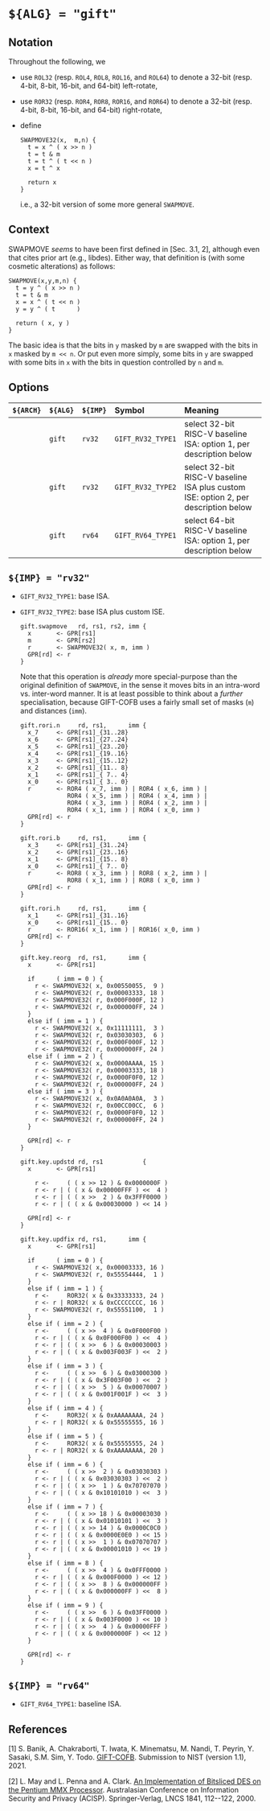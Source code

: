 # `${ALG} = "gift"`

<!--- -------------------------------------------------------------------- --->

## Notation

Throughout the following, we

- use `ROL32` (resp. `ROL4`, `ROL8`, `ROL16`, and `ROL64`) to denote a 32-bit (resp. 4-bit, 8-bit, 16-bit, and 64-bit)  left-rotate,
- use `ROR32` (resp. `ROR4`, `ROR8`, `ROR16`, and `ROR64`) to denote a 32-bit (resp. 4-bit, 8-bit, 16-bit, and 64-bit) right-rotate,
- define

  ```
  SWAPMOVE32(x,  m,n) {
    t = x ^ ( x >> n )
    t = t & m
    t = t ^ ( t << n )
    x = t ^ x

    return x
  }
  ```
  
  i.e., a 32-bit version of some more general `SWAPMOVE`.

<!--- -------------------------------------------------------------------- --->

## Context

SWAPMOVE *seems* to have been first defined in [Sec. 3.1, 2], although
even that cites prior art (e.g., libdes).  Either way, that definition 
is (with some cosmetic alterations) as follows:

  ```
  SWAPMOVE(x,y,m,n) {
    t = y ^ ( x >> n )
    t = t & m
    x = x ^ ( t << n )
    y = y ^ ( t      )

    return ( x, y )
  }
  ```

The basic idea is that 
the bits in  `y` masked by `m` 
are swapped with
the bits in  `x` masked by `m << n`.
Or put even more simply, 
some bits in `y` 
are swapped with 
some bits in `x`
with the bits in question controlled by `n` and `m`.

<!--- -------------------------------------------------------------------- --->

## Options

| `${ARCH}` | `${ALG}`   | `${IMP}`  | Symbol                | Meaning                                                                                                        |
| :-------- | :--------- | :-------- | :-------------------- | :------------------------------------------------------------------------------------------------------------- |
|           | `gift`     | `rv32`    | `GIFT_RV32_TYPE1`     | select 32-bit RISC-V baseline ISA:                 option 1, per description below                             |
|           | `gift`     | `rv32`    | `GIFT_RV32_TYPE2`     | select 32-bit RISC-V baseline ISA plus custom ISE: option 2, per description below                             |
|           | `gift`     | `rv64`    | `GIFT_RV64_TYPE1`     | select 64-bit RISC-V baseline ISA:                 option 1, per description below                             |

<!--- -------------------------------------------------------------------- --->

## `${IMP} = "rv32"`

- `GIFT_RV32_TYPE1`: base ISA.

- `GIFT_RV32_TYPE2`: base ISA plus custom ISE.

  ```
  gift.swapmove   rd, rs1, rs2, imm {
    x       <- GPR[rs1]
    m       <- GPR[rs2]
    r       <- SWAPMOVE32( x, m, imm )
    GPR[rd] <- r
  }
  ```

  Note that this operation is *already* more special-purpose than the
  original definition of `SWAPMOVE`, in the sense it moves bits in an
  intra-word vs. inter-word manner.  It is at least possible to think
  about a *further* specialisation, because GIFT-COFB uses a fairly
  small set of masks (`m`) and distances (`imm`).

  ```
  gift.rori.n     rd, rs1,      imm {
    x_7     <- GPR[rs1]_{31..28}
    x_6     <- GPR[rs1]_{27..24}
    x_5     <- GPR[rs1]_{23..20}
    x_4     <- GPR[rs1]_{19..16}
    x_3     <- GPR[rs1]_{15..12}
    x_2     <- GPR[rs1]_{11.. 8}
    x_1     <- GPR[rs1]_{ 7.. 4}
    x_0     <- GPR[rs1]_{ 3.. 0}
    r       <- ROR4 ( x_7, imm ) | ROR4 ( x_6, imm ) | 
               ROR4 ( x_5, imm ) | ROR4 ( x_4, imm ) | 
               ROR4 ( x_3, imm ) | ROR4 ( x_2, imm ) | 
               ROR4 ( x_1, imm ) | ROR4 ( x_0, imm ) 
    GPR[rd] <- r
  }
  
  gift.rori.b     rd, rs1,      imm {
    x_3     <- GPR[rs1]_{31..24}
    x_2     <- GPR[rs1]_{23..16}
    x_1     <- GPR[rs1]_{15.. 8}
    x_0     <- GPR[rs1]_{ 7.. 0}
    r       <- ROR8 ( x_3, imm ) | ROR8 ( x_2, imm ) | 
               ROR8 ( x_1, imm ) | ROR8 ( x_0, imm ) 
    GPR[rd] <- r
  }
  
  gift.rori.h     rd, rs1,      imm {
    x_1     <- GPR[rs1]_{31..16}
    x_0     <- GPR[rs1]_{15.. 0}
    r       <- ROR16( x_1, imm ) | ROR16( x_0, imm )
    GPR[rd] <- r
  }
    
  gift.key.reorg  rd, rs1,      imm {
    x       <- GPR[rs1]  

    if      ( imm = 0 ) {
      r <- SWAPMOVE32( x, 0x00550055,  9 )
      r <- SWAPMOVE32( r, 0x00003333, 18 )
      r <- SWAPMOVE32( r, 0x000F000F, 12 )
      r <- SWAPMOVE32( r, 0x000000FF, 24 )
    }
    else if ( imm = 1 ) {
      r <- SWAPMOVE32( x, 0x11111111,  3 )
      r <- SWAPMOVE32( r, 0x03030303,  6 )
      r <- SWAPMOVE32( r, 0x000F000F, 12 )
      r <- SWAPMOVE32( r, 0x000000FF, 24 )
    else if ( imm = 2 ) {
      r <- SWAPMOVE32( x, 0x0000AAAA, 15 )
      r <- SWAPMOVE32( r, 0x00003333, 18 )
      r <- SWAPMOVE32( r, 0x0000F0F0, 12 )
      r <- SWAPMOVE32( r, 0x000000FF, 24 )
    else if ( imm = 3 ) {
      r <- SWAPMOVE32( x, 0x0A0A0A0A,  3 )
      r <- SWAPMOVE32( r, 0x00CC00CC,  6 )
      r <- SWAPMOVE32( r, 0x0000F0F0, 12 )
      r <- SWAPMOVE32( r, 0x000000FF, 24 )
    }

    GPR[rd] <- r
  }
  
  gift.key.updstd rd, rs1           {
    x       <- GPR[rs1]

      r <-     ( ( x >> 12 ) & 0x0000000F ) 
      r <- r | ( ( x & 0x00000FFF ) <<  4 )
      r <- r | ( ( x >>  2 ) & 0x3FFF0000 ) 
      r <- r | ( ( x & 0x00030000 ) << 14 )

    GPR[rd] <- r
  }
  
  gift.key.updfix rd, rs1,      imm {
    x       <- GPR[rs1]

    if      ( imm = 0 ) {
      r <- SWAPMOVE32( x, 0x00003333, 16 )
      r <- SWAPMOVE32( r, 0x55554444,  1 )
    }
    else if ( imm = 1 ) {
      r <-     ROR32( x & 0x33333333, 24 )
      r <- r | ROR32( x & 0xCCCCCCCC, 16 )
      r <- SWAPMOVE32( r, 0x55551100,  1 )
    }
    else if ( imm = 2 ) {
      r <-     ( ( x >>  4 ) & 0x0F000F00 ) 
      r <- r | ( ( x & 0x0F000F00 ) <<  4 )
      r <- r | ( ( x >>  6 ) & 0x00030003 )
      r <- r | ( ( x & 0x003F003F ) <<  2 )
    }
    else if ( imm = 3 ) { 
      r <-     ( ( x >>  6 ) & 0x03000300 )
      r <- r | ( ( x & 0x3F003F00 ) <<  2 )
      r <- r | ( ( x >>  5 ) & 0x00070007 )
      r <- r | ( ( x & 0x001F001F ) <<  3 )
    }
    else if ( imm = 4 ) {
      r <-     ROR32( x & 0xAAAAAAAA, 24 )
      r <- r | ROR32( x & 0x55555555, 16 )
    }
    else if ( imm = 5 ) {
      r <-     ROR32( x & 0x55555555, 24 )
      r <- r | ROR32( x & 0xAAAAAAAA, 20 )
    }
    else if ( imm = 6 ) {
      r <-     ( ( x >>  2 ) & 0x03030303 ) 
      r <- r | ( ( x & 0x03030303 ) <<  2 )
      r <- r | ( ( x >>  1 ) & 0x70707070 )
      r <- r | ( ( x & 0x10101010 ) <<  3 )
    }
    else if ( imm = 7 ) {
      r <-     ( ( x >> 18 ) & 0x00003030 )
      r <- r | ( ( x & 0x01010101 ) <<  3 )
      r <- r | ( ( x >> 14 ) & 0x0000C0C0 )
      r <- r | ( ( x & 0x0000E0E0 ) << 15 )
      r <- r | ( ( x >>  1 ) & 0x07070707 )
      r <- r | ( ( x & 0x00001010 ) << 19 )
    }
    else if ( imm = 8 ) {
      r <-     ( ( x >>  4 ) & 0x0FFF0000 )
      r <- r | ( ( x & 0x000F0000 ) << 12 )
      r <- r | ( ( x >>  8 ) & 0x000000FF )
      r <- r | ( ( x & 0x000000FF ) <<  8 )
    }
    else if ( imm = 9 ) {
      r <-     ( ( x >>  6 ) & 0x03FF0000 ) 
      r <- r | ( ( x & 0x003F0000 ) << 10 )
      r <- r | ( ( x >>  4 ) & 0x00000FFF ) 
      r <- r | ( ( x & 0x0000000F ) << 12 )
    }

    GPR[rd] <- r
  }
  ```

<!--- -------------------------------------------------------------------- --->

## `${IMP} = "rv64"`

- `GIFT_RV64_TYPE1`: baseline ISA.

<!--- -------------------------------------------------------------------- --->

## References

[1] S. Banik, A. Chakraborti, T. Iwata, K. Minematsu, M. Nandi, T. Peyrin, Y. Sasaki, S.M. Sim, Y. Todo.
    [GIFT-COFB](https://csrc.nist.gov/CSRC/media/Projects/lightweight-cryptography/documents/finalist-round/updated-spec-doc/gift-cofb-spec-final.pdf).
    Submission to NIST (version 1.1), 2021.

[2] L. May and L. Penna and A. Clark.
    [An Implementation of Bitsliced DES on the Pentium MMX Processor](https://link.springer.com/chapter/10.1007/10718964_10).
    Australasian Conference on Information Security and Privacy (ACISP). Springer-Verlag, LNCS 1841, 112--122, 2000.

<!--- -------------------------------------------------------------------- --->
